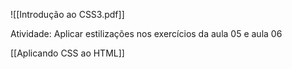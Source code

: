 ![[Introdução ao CSS3.pdf]]

Atividade: Aplicar estilizações nos exercícios da aula 05 e aula 06


[[Aplicando CSS ao HTML]] 